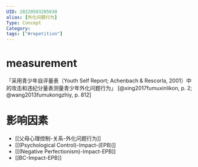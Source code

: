 ```yaml
---
UID: 20220503205030
alias: [外化问题行为]
Type: Concept
Category: 
tags: ["#repetition"]
---
```


# measurement

「采用青少年自评量表（Youth Self Report; Achenbach & Rescorla, 2001）中的攻击和违纪分量表测量青少年外化问题行为」 [@xing2017fumuxinlikon, p. 2;  @wang2013fumukongzhiy, p. 812]

# 影响因素

- [[父母心理控制-关系-外化问题行为]]
- [[(Psychological Control)-Impact-(EPB)]]
- [[(Negative Perfectionism)-Impact-EPB]]
- [[BC-Impact-EPB]]